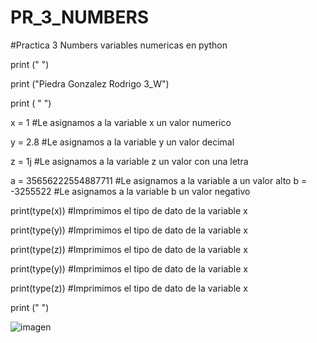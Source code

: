 # PR_3_NUMBERS

#Practica 3 Numbers variables numericas en python

print (" ")

print ("Piedra Gonzalez Rodrigo 3_W")

print ( " ")

x = 1                  #Le asignamos a la variable x un valor numerico

y = 2.8                #Le asignamos a la variable y un valor decimal

z = 1j                 #Le asignamos a la variable z un valor con una letra


a = 35656222554887711  #Le asignamos a la variable a un valor alto
b = -3255522           #Le asignamos a la variable b un valor negativo 



print(type(x))   #Imprimimos el tipo de dato de la variable x

print(type(y))   #Imprimimos el tipo de dato de la variable x

print(type(z))   #Imprimimos el tipo de dato de la variable x

print(type(y))   #Imprimimos el tipo de dato de la variable x

print(type(z))   #Imprimimos el tipo de dato de la variable x

print (" ")


![imagen](https://github.com/user-attachments/assets/0d03c8b3-33ef-43f2-9a67-18e5910d83f5)
